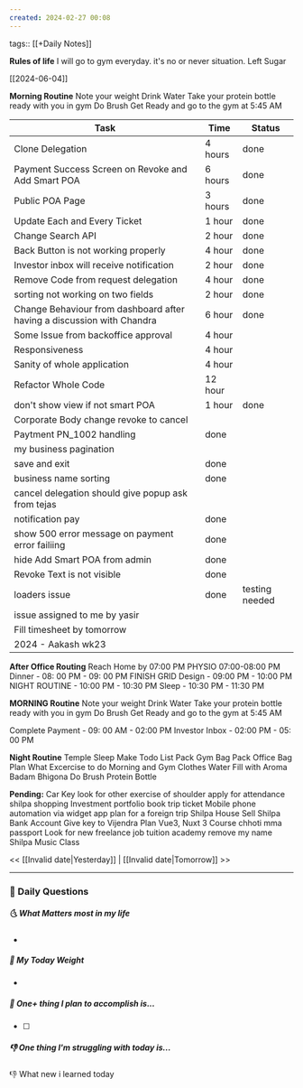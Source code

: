 ```yaml
---
created: 2024-02-27 00:08
---
```

tags:: [[+Daily Notes]]

**Rules of life**
I will go to gym everyday. it's no or never situation.
Left Sugar

[[2024-06-04]]

**Morning Routine**
Note your weight
Drink Water
Take your protein bottle ready with you in gym
Do Brush
Get Ready and go to the gym at 5:45 AM



| Task                                                                   | Time    | Status         |
| ---------------------------------------------------------------------- | ------- | -------------- |
| Clone Delegation                                                       | 4 hours | done           |
| Payment Success Screen on Revoke and Add Smart POA                     | 6 hours | done           |
| Public POA Page                                                        | 3 hours | done           |
| Update Each and Every Ticket                                           | 1 hour  | done           |
| Change Search API                                                      | 2 hour  | done           |
| Back Button is not working properly                                    | 4 hour  | done           |
| Investor inbox will receive notification                               | 2 hour  | done           |
| Remove Code from request delegation                                    | 4 hour  | done           |
| sorting not working on two fields                                      | 2 hour  | done           |
| Change Behaviour from dashboard after having a discussion with Chandra | 6 hour  | done           |
| Some Issue from backoffice approval                                    | 4 hour  |                |
| Responsiveness                                                         | 4 hour  |                |
| Sanity of whole application                                            | 4 hour  |                |
| Refactor Whole Code                                                    | 12 hour |                |
| don't show view if not smart POA                                       | 1 hour  | done           |
| Corporate Body change revoke to cancel                                 |         |                |
| Paytment PN_1002 handling                                              | done    |                |
| my business pagination                                                 |         |                |
| save and exit                                                          | done    |                |
| business name sorting                                                  | done    |                |
| cancel delegation should give popup ask from tejas                     |         |                |
| notification pay                                                       | done    |                |
| show 500 error message on payment error failiing                       | done    |                |
| hide Add Smart POA from admin                                          | done    |                |
| Revoke Text is not visible                                             | done    |                |
| loaders issue                                                          | done    | testing needed |
| issue assigned to me by yasir                                          |         |                |
| Fill timesheet by tomorrow                                             |         |                |
| 2024 - Aakash wk23                                                     |         |                |
**After Office Routing**
Reach Home by 07:00 PM 
PHYSIO 07:00-08:00 PM
Dinner - 08: 00 PM - 09: 00 PM
FINISH GRID Design - 09:00 PM - 10:00 PM
NIGHT ROUTINE - 10:00 PM - 10:30 PM
Sleep - 10:30 PM - 11:30 PM


**MORNING Routine**
Note your weight
Drink Water
Take your protein bottle ready with you in gym
Do Brush
Get Ready and go to the gym at 5:45 AM

Complete Payment - 09: 00 AM - 02:00 PM
Investor Inbox - 02:00 PM - 05: 00 PM

**Night Routine**
Temple Sleep
Make Todo List
Pack Gym Bag
Pack Office Bag
Plan What Excercise to do
Morning and Gym Clothes
Water Fill with Aroma
Badam Bhigona
Do Brush
Protein Bottle

**Pending:**
Car Key
look for other exercise of shoulder
apply for attendance
shilpa shopping 
Investment portfolio 
book trip ticket
Mobile phone automation via widget app
plan for a foreign trip
Shilpa House Sell
Shilpa Bank Account
Give key to Vijendra
Plan Vue3, Nuxt 3 Course
chhoti mma passport
Look for new freelance job 
tuition academy remove my name
Shilpa Music Class


<< [[Invalid date|Yesterday]] | [[Invalid date|Tomorrow]] >>

---
### 📅 Daily Questions
##### 🌜 What Matters most in my life
- 

##### 🙌 My Today Weight
- 

##### 🚀 One+ thing I plan to accomplish is...
- [ ] 

##### 👎 One thing I'm struggling with today is...


👎 What new i learned today
